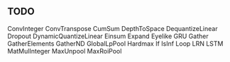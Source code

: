 ## TODO

ConvInteger
ConvTranspose
CumSum
DepthToSpace
DequantizeLinear
Dropout
DynamicQuantizeLinear
Einsum
Expand
Eyelike
GRU
Gather
GatherElements
GatherND
GlobalLpPool
Hardmax
If
IsInf
Loop
LRN
LSTM
MatMulInteger
MaxUnpool
MaxRoiPool
